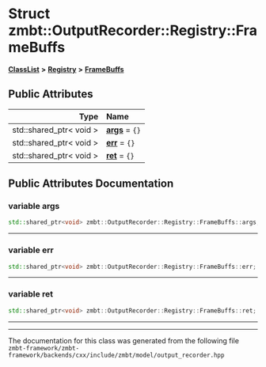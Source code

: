 

# Struct zmbt::OutputRecorder::Registry::FrameBuffs



[**ClassList**](annotated.md) **>** [**Registry**](structzmbt_1_1OutputRecorder_1_1Registry.md) **>** [**FrameBuffs**](structzmbt_1_1OutputRecorder_1_1Registry_1_1FrameBuffs.md)


























## Public Attributes

| Type | Name |
| ---: | :--- |
|  std::shared\_ptr&lt; void &gt; | [**args**](#variable-args)   = `{}`<br> |
|  std::shared\_ptr&lt; void &gt; | [**err**](#variable-err)   = `{}`<br> |
|  std::shared\_ptr&lt; void &gt; | [**ret**](#variable-ret)   = `{}`<br> |












































## Public Attributes Documentation




### variable args 

```C++
std::shared_ptr<void> zmbt::OutputRecorder::Registry::FrameBuffs::args;
```




<hr>



### variable err 

```C++
std::shared_ptr<void> zmbt::OutputRecorder::Registry::FrameBuffs::err;
```




<hr>



### variable ret 

```C++
std::shared_ptr<void> zmbt::OutputRecorder::Registry::FrameBuffs::ret;
```




<hr>

------------------------------
The documentation for this class was generated from the following file `zmbt-framework/zmbt-framework/backends/cxx/include/zmbt/model/output_recorder.hpp`

